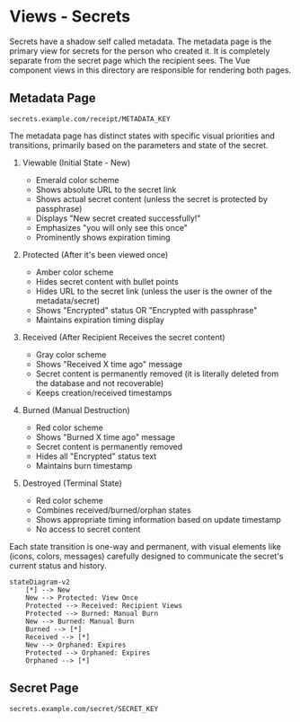 # Views - Secrets

Secrets have a shadow self called metadata. The metadata page is
the primary view for secrets for the person who created it. It is
completely separate from the secret page which the recipient sees.
The Vue component views in this directory are responsible for
rendering both pages.

## Metadata Page

`secrets.example.com/receipt/METADATA_KEY`

The metadata page has distinct states with specific visual priorities
and transitions, primarily based on the parameters and state of the
secret.

1. Viewable (Initial State - New)
   - Emerald color scheme
   - Shows absolute URL to the secret link
   - Shows actual secret content (unless the secret is protected by passphrase)
   - Displays "New secret created successfully!"
   - Emphasizes "you will only see this once"
   - Prominently shows expiration timing

2. Protected (After it's been viewed once)
   - Amber color scheme
   - Hides secret content with bullet points
   - Hides URL to the secret link (unless the user is the owner of the metadata/secret)
   - Shows "Encrypted" status OR "Encrypted with passphrase"
   - Maintains expiration timing display

3. Received (After Recipient Receives the secret content)
   - Gray color scheme
   - Shows "Received X time ago" message
   - Secret content is permanently removed (it is literally deleted from the database and not recoverable)
   - Keeps creation/received timestamps

4. Burned (Manual Destruction)
   - Red color scheme
   - Shows "Burned X time ago" message
   - Secret content is permanently removed
   - Hides all "Encrypted" status text
   - Maintains burn timestamp

5. Destroyed (Terminal State)
   - Red color scheme
   - Combines received/burned/orphan states
   - Shows appropriate timing information based on update timestamp
   - No access to secret content

Each state transition is one-way and permanent, with visual elements
like (icons, colors, messages) carefully designed to communicate the
secret's current status and history.

```mermaid
stateDiagram-v2
    [*] --> New
    New --> Protected: View Once
    Protected --> Received: Recipient Views
    Protected --> Burned: Manual Burn
    New --> Burned: Manual Burn
    Burned --> [*]
    Received --> [*]
    New --> Orphaned: Expires
    Protected --> Orphaned: Expires
    Orphaned --> [*]
```

## Secret Page

`secrets.example.com/secret/SECRET_KEY`
